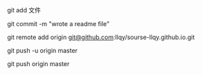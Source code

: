 git add 文件

git commit -m "wrote a readme file"

git remote add origin git@github.com:llqy/sourse-llqy.github.io.git


git push -u origin master

git push origin master